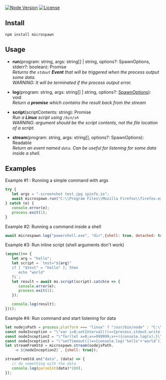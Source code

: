 [![Node Version](https://img.shields.io/badge/node.js%20-%3E%3D9.0.0-brightgreen.svg)](https://nodejs.org/en/download/current/)
[![License](https://img.shields.io/badge/license-GPL-blue.svg)](https://www.gnu.org/licenses/gpl-3.0.en.html)

## Install
````
npm install microspawn
````

## Usage
+ **run**(program: string, args: string[] | string, options?: SpawnOptions, stderr?: boolean): Promise<string>  
_Returns the `stdout` **Event** that will be triggered when the process output some data.   
WARNING: It will be terminated if the process output error._

+ **log**(program: string, args: string[] | string, options?: 
[SpawnOptions](https://nodejs.org/api/child_process.html#child_process_child_process_spawn_command_args_options)): void  
_Return a **promise** which contains the result back from the stream_

+ **script**(scriptContents: string): Promise<string>  
_Run a **Linux** script using `/bin/sh`  
WARNING: argument should be the script contents, not the file location of a script._
+ **stream**(program: string, args: string[], options?: SpawnOptions): Readable  
_Return an event named `data`. Can be useful for listening for some data inside a shell._

## Examples
Example #1 : Running a simple command with args
```javascript
try {
   let args = "-screenshot test.jpg ipinfo.io";
   await microspawn.run("C:\\Program Files\\Mozilla Firefox\\firefox.exe", args)
} catch (e) {
   console.error(e);
   process.exit(1);
}
```
Example #2: Running a command inside a shell

```javascript
await microspawn.log("powershell.exe", "dir",{shell: true, detached: true});
```

Example #3: Run inline script (shell arguments don't work)
```javascript
(async()=> {  
   let arg = "hello";
   let script = `test="${arg}"
   if [ "$test" = "hello" ]; then
      echo "world"
   fi`;
   let result = await ms.script(script).catch(e => {
      console.error(e);
      process.exit(1);
   });

   console.log(result);
})();
```

Example #4: Run command and start listening for data
```javascript
let nodejsPath = process.platform === "linux" ? "/usr/bin/node" : "C:\\node.exe";
const nodeInception = "\"var i=0;setInterval(()=>{process.stdout.write(i.toString());i++},1000);\"";
const nodeInception2 = "\"for(let x=0;x<=999999;x++){console.log(x);}\"";
const nodeInception3 = "\"setTimeout(()=>{console.log('hello'+'world')},1000)\"";
let streamFromStd = microspawn.stream(nodejsPath,
   `-e ${nodeInception2}`, {shell: true});

streamFromStd.on("data", (data) => {
   // do something with the data
   console.log(parseInt(data)*100);
});
```
